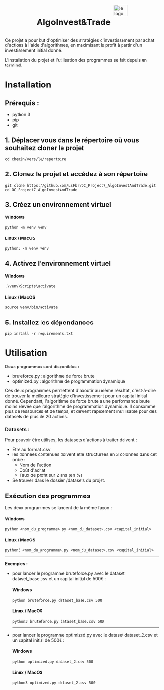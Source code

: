<div style="display: flex; justify-content: center; gap: 10px;">
    <h1>AlgoInvest&Trade</h1>
    <img src="https://user.oc-static.com/upload/2020/09/18/1600429119334_P6.png" 
            alt="le logo d'AlgoInvest&Trade" 
            width="45" 
            height="36"/>
</div>

Ce projet a pour but d'optimiser des stratégies d'investissement par achat 
d'actions à l'aide d'algorithmes, en maximisant le profit à partir d'un investissement initial donné.

L'installation du projet et l'utilisation des programmes se fait depuis un terminal.

# Installation

## Prérequis :
- python 3
- pip
- git


## 1. Déplacer vous dans le répertoire où vous souhaitez cloner le projet
```
cd chemin/vers/le/repertoire
```

## 2. Clonez le projet et accédez à son répertoire
```
git clone https://github.com/LsFbr/OC_Project7_AlgoInvestAndTrade.git
cd OC_Project7_AlgoInvestAndTrade
```

## 3. Créez un environnement virtuel
#### Windows
```
python -m venv venv
```
#### Linux / MacOS  
```
python3 -m venv venv
```

## 4. Activez l'environnement virtuel
#### Windows
```
.\venv\Scripts\activate
```
#### Linux / MacOS
```
source venv/bin/activate
```

## 5. Installez les dépendances
```
pip install -r requirements.txt
``` 

# Utilisation
Deux programmes sont disponibles :
- bruteforce.py : algorithme de force brute
- optimized.py : algorithme de programmation dynamique

Ces deux programmes permettent d'aboutir au même résultat, c'est-à-dire de trouver la meilleure stratégie d'investissement pour un capital initial donné. Cependant, l'algorithme de force brute a une performance brute moins élevée que l'algorithme de programmation dynamique. Il consomme plus de ressources et de temps, et devient rapidement inutilisable pour des datasets de plus de 20 actions.

### Datasets : 
Pour pouvoir être utilisés, les datasets d'actions à traiter doivent :
- Être au format .csv
- les données contenues doivent être structurées en 3 colonnes dans cet ordre :
    - Nom de l'action
    - Coût d'achat
    - Taux de profit sur 2 ans (en %)
- Se trouver dans le dossier /datasets du projet.

## Exécution des programmes

Les deux programmes se lancent de la même façon :
#### Windows
```
python <nom_du_programme>.py <nom_du_dataset>.csv <capital_initial>
```
#### Linux / MacOS
```
python3 <nom_du_programme>.py <nom_du_dataset>.csv <capital_initial>
```
***

**Exemples :** 
- pour lancer le programme bruteforce.py avec le dataset dataset_base.csv et un capital initial de 500€ :
    #### Windows
    ```
    python bruteforce.py dataset_base.csv 500
    ```
    #### Linux / MacOS
    ```
    python3 bruteforce.py dataset_base.csv 500
    ```
    ***
- pour lancer le programme optimized.py avec le dataset dataset_2.csv et un capital initial de 500€ :

    #### Windows
    ```
    python optimized.py dataset_2.csv 500
    ```
    #### Linux / MacOS
    ```
    python3 optimized.py dataset_2.csv 500
    ```